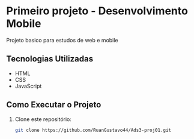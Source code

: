 # Primeiro projeto - Desenvolvimento Mobile

Projeto basico para estudos de web e mobile

## Tecnologias Utilizadas

- HTML
- CSS
- JavaScript

## Como Executar o Projeto

1. Clone este repositório:
   ```sh
   git clone https://github.com/RuanGustavo44/Ads3-proj01.git
